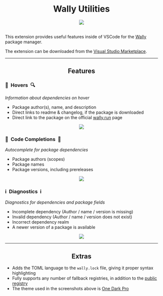 <!-- Disable lint that disallows html -->
<!-- markdownlint-disable MD033 -->

<h1 align="center">Wally Utilities</h1>

<div align="center">
<img src="https://vsmarketplacebadge.apphb.com/version/filiptibell.wally-utilities.svg"/>
</div>

<br/>

This extension provides useful features inside of VSCode for the [Wally](https://wally.run) package manager.

The extension can be downloaded from the [Visual Studio Marketplace](https://marketplace.visualstudio.com/items?itemName=filiptibell.wally-utilities).





----

<h2 align="center">Features</h2>





<!--- Hovers --->

<h3>🔎&nbsp Hovers &nbsp🔍</h3>
<i>Information about dependencies on hover  </i>

<br/>

- Package author(s), name, and description
- Direct links to readme & changelog, if the package is downloaded
- Direct link to the package on the official [wally.run](https://wally.run) page

<div align="center">
<img src="assets/images/Hovers.png"/>
</div>





<!--- Code Completions --->

<h3>🔮&nbsp Code Completions &nbsp🔮</h3>
<i>Autocomplete for package dependencies  </i>

<br/>

- Package authors (scopes)
- Package names
- Package versions, including prereleases

<div align="center">
<img src="assets/images/CodeCompletions.png"/>
</div>





<!--- Diagnostics --->

<h3>ℹ️&nbsp Diagnostics &nbspℹ️</h3>
<i>Diagnostics for dependencies and package fields  </i>

<br/>

- Incomplete dependency (Author / name / version is missing)
- Invalid dependency (Author / name / version does not exist)
- Incorrect dependency realm
- A newer version of a package is available

<div align="center">
<img src="assets/images/Diagnostics.png"/>
</div>





----

<h2 align="center">Extras</h2>

- Adds the TOML language to the `wally.lock` file, giving it proper syntax highlighting
- Fully supports any number of fallback registries, in addition to the [public registry](https://github.com/UpliftGames/wally-index)
- The theme used in the screenshots above is [One Dark Pro](https://marketplace.visualstudio.com/items?itemName=zhuangtongfa.Material-theme)
